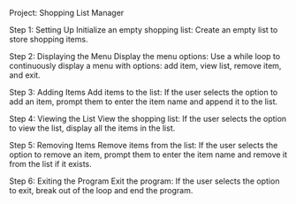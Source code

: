Project: Shopping List Manager

Step 1: Setting Up
Initialize an empty shopping list:
Create an empty list to store shopping items.

Step 2: Displaying the Menu
Display the menu options:
Use a while loop to continuously display a menu with options: add item, view list, remove item, and exit.

Step 3: Adding Items
Add items to the list:
If the user selects the option to add an item, prompt them to enter the item name and append it to the list.

Step 4: Viewing the List
View the shopping list:
If the user selects the option to view the list, display all the items in the list.

Step 5: Removing Items
Remove items from the list:
If the user selects the option to remove an item, prompt them to enter the item name and remove it from the list if it exists.

Step 6: Exiting the Program
Exit the program:
If the user selects the option to exit, break out of the loop and end the program.